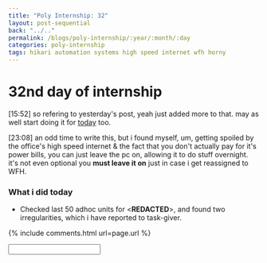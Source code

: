 ```yaml
---
title: "Poly Internship: 32"
layout: post-sequential
back: "../.."
permalink: /blogs/poly-internship/:year/:month/:day
categories: poly-internship
tags: hikari automation systems high speed internet wfh horny
---
```

# 32nd day of internship

<span class="timestamp">[15:52]</span> so refering to yesterday's post, yeah just added more to that. may as well start doing it for [today](#what-i-did-today) too.

<span class="timestamp">[23:08]</span> an odd time to write this, but i found myself, um, getting spoiled by the office's high speed internet & the fact that you don't actually pay for it's power bills, you can just leave the pc on, allowing it to do stuff overnight. it's not even optional you **must leave it on** just in case i get reassigned to WFH.

### What i did today
* Checked last 50 adhoc units for <span class="disable-selection" ondblclick="this.innerHTML='Hikari Automation Systems Pte Ltd'">&lt;<b>REDACTED</b>&gt;</span>, and found two irregularities, which i have reported to task-giver.


{% include comments.html url=page.url %}

<input id="password-input" type="password" class="text-secret" onkeyup="unlock()" autocomplete="off">

<span class="disable-selection" id="truth" style="display:none;">dear lord, i hope <span class="disable-selection" ondblclick="this.innerHTML='still redacted'">&lt;<b>REDACTED</b>&gt;</span> is alright enough for <span class="disable-selection" ondblclick="this.innerHTML='still redacted'">&lt;<b>REDACTED</b>&gt;</span>. i barely saw them on <span class="disable-selection" ondblclick="this.innerHTML='easter'">&lt;<b>REDACTED</b>&gt;</span>, i miss seeing them ngl. to make matters worst, the location is just horrible for me. lord give me patience and strength.<br><br><span id="bruh" style="display:none;">However, REDACTED, i believe that my REDACTED have changed (again...), and i don't know why but i think I know who <span class="disable-selection" ondblclick="this.innerHTML='REDACTED'">&lt;<b>REDACTED</b>&gt;</span> is REDACTED. let's talk again soon, man</span><span ondblclick="this.style.display='none';document.getElementById('bruh').style.display='block'">████████ ████ █ ███████ ████ ██ ██████ ████ ███████ ███████████ ███ █ █████ ████ ███ ███ █ █████ █ ████ ███ █████ ████████████████████████████████████████████████████████████ ██ █████ █████ ████ █████ █████ ███</span></span>
